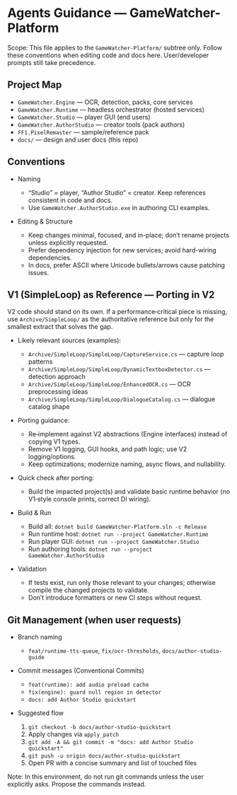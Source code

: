 # Agents Guidance — GameWatcher-Platform

Scope: This file applies to the `GameWatcher-Platform/` subtree only. Follow these conventions when editing code and docs here. User/developer prompts still take precedence.

## Project Map

- `GameWatcher.Engine` — OCR, detection, packs, core services
- `GameWatcher.Runtime` — headless orchestrator (hosted services)
- `GameWatcher.Studio` — player GUI (end users)
- `GameWatcher.AuthorStudio` — creator tools (pack authors)
- `FF1.PixelRemaster` — sample/reference pack
- `docs/` — design and user docs (this repo)

## Conventions

- Naming
  - “Studio” = player, “Author Studio” = creator. Keep references consistent in code and docs.
  - Use `GameWatcher.AuthorStudio.exe` in authoring CLI examples.

- Editing & Structure
  - Keep changes minimal, focused, and in-place; don’t rename projects unless explicitly requested.
  - Prefer dependency injection for new services; avoid hard-wiring dependencies.
  - In docs, prefer ASCII where Unicode bullets/arrows cause patching issues.

## V1 (SimpleLoop) as Reference — Porting in V2

V2 code should stand on its own. If a performance‑critical piece is missing, use `Archive/SimpleLoop/` as the authoritative reference but only for the smallest extract that solves the gap.

- Likely relevant sources (examples):
  - `Archive/SimpleLoop/SimpleLoop/CaptureService.cs` — capture loop patterns
  - `Archive/SimpleLoop/SimpleLoop/DynamicTextboxDetector.cs` — detection approach
  - `Archive/SimpleLoop/SimpleLoop/EnhancedOCR.cs` — OCR preprocessing ideas
  - `Archive/SimpleLoop/SimpleLoop/DialogueCatalog.cs` — dialogue catalog shape

- Porting guidance:
  - Re‑implement against V2 abstractions (Engine interfaces) instead of copying V1 types.
  - Remove V1 logging, GUI hooks, and path logic; use V2 logging/options.
  - Keep optimizations; modernize naming, async flows, and nullability.

- Quick check after porting:
  - Build the impacted project(s) and validate basic runtime behavior (no V1‑style console prints, correct DI wiring).

- Build & Run
  - Build all: `dotnet build GameWatcher-Platform.sln -c Release`
  - Run runtime host: `dotnet run --project GameWatcher.Runtime`
  - Run player GUI: `dotnet run --project GameWatcher.Studio`
  - Run authoring tools: `dotnet run --project GameWatcher.AuthorStudio`

- Validation
  - If tests exist, run only those relevant to your changes; otherwise compile the changed projects to validate.
  - Don’t introduce formatters or new CI steps without request.

## Git Management (when user requests)

- Branch naming
  - `feat/runtime-tts-queue`, `fix/ocr-thresholds`, `docs/author-studio-guide`

- Commit messages (Conventional Commits)
  - `feat(runtime): add audio preload cache`
  - `fix(engine): guard null region in detector`
  - `docs: add Author Studio quickstart`

- Suggested flow
  1. `git checkout -b docs/author-studio-quickstart`
  2. Apply changes via `apply_patch`
  3. `git add -A && git commit -m "docs: add Author Studio quickstart"`
  4. `git push -u origin docs/author-studio-quickstart`
  5. Open PR with a concise summary and list of touched files

Note: In this environment, do not run git commands unless the user explicitly asks. Propose the commands instead.
